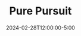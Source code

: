 ---
type: lecture
date: 2024-02-28T12:00:00-5:00
title: "Pure Pursuit"
tldr: "Pure pursuit as a geometric control method."
thumbnail: /static_files/presentations/lec11.png
hide_from_announcments: true
links: 
    - url: https://docs.google.com/presentation/d/1jpnlQ7ysygTPCi8dmyZjooqzxNXWqMgO31ZhcOlKVOE
      name: slides
---